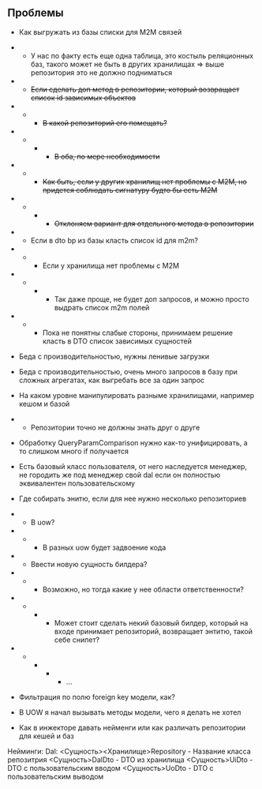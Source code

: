 Проблемы
--

* Как выгружать из базы списки для M2M связей
* * У нас по факту есть еще одна таблица, это костыль реляционных баз, такого может не быть в других хранилищах
        => выше репозитория это не должно подниматься
* * ~~Если сделать доп метод в репозитории, который возвращает список id зависимых объектов~~
* * * ~~В какой репозиторий его помещать?~~
* * * * ~~В оба, по мере необходимости~~
* * * ~~Как быть, если у других хранилищ нет проблемы с M2M, но придется соблюдать сигнатуру будто бы есть М2М~~
* * * * ~~Отклоняем вариант для отдельного метода в репозитории~~
* * Если в dto bp из базы класть список id для m2m?
* * * Если у хранилища нет проблемы с M2M
* * * * Так даже проще, не будет доп запросов, и можно просто выдрать список m2m полей
* * * Пока не понятны слабые стороны, принимаем решение класть в DTO список зависимых сущностей


* Беда с производительностью, нужны ленивые загрузки
* Беда с производительностью, очень много запросов в базу при сложных агрегатах, как выгребать все за один запрос
* На каком уровне манипулировать разныме хранилищами, например кешом и базой
* * Репозитории точно не должны знать друг о друге
* Обработку QueryParamComparison нужно как-то унифицировать, а то слишком много if получается
* Есть базовый класс пользователя, от него наследуется менеджер, не городить же под менеджер свой dal если он полностью эквивалентен пользовательскому
* Где собирать энитю, если для нее нужно несколько репозиториев
* * В uow?
* * * В разных uow будет задвоение кода
* * Ввести новую сущность билдера?
* * * Возможно, но тогда какие у нее области ответственности?
* * * * Может стоит сделать некий базовый билдер, который на входе принимает репозиторий, возвращает энтитю, такой себе снипет?
* * * * * ...
* Фильтрация по полю foreign key модели, как?
* В UOW я начал вызывать методы модели, чего я делать не хотел
* Как в инжекторе давать нейменги или как различать репозитории для кешей и баз


Нейминги:
Dal:
<Сущность><Хранилище>Repository - Название класса репозитрия
<Сущность>DalDto - DTO из хранилища
<Сущность>UiDto - DTO с пользовательским вводом
<Сущность>UoDto - DTO с пользовательским выводом
